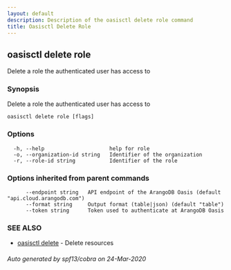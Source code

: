 ```yaml
---
layout: default
description: Description of the oasisctl delete role command
title: Oasisctl Delete Role
---
```

## oasisctl delete role

Delete a role the authenticated user has access to

### Synopsis

Delete a role the authenticated user has access to

```
oasisctl delete role [flags]
```

### Options

```
  -h, --help                     help for role
  -o, --organization-id string   Identifier of the organization
  -r, --role-id string           Identifier of the role
```

### Options inherited from parent commands

```
      --endpoint string   API endpoint of the ArangoDB Oasis (default "api.cloud.arangodb.com")
      --format string     Output format (table|json) (default "table")
      --token string      Token used to authenticate at ArangoDB Oasis
```

### SEE ALSO

* [oasisctl delete](oasisctl_delete.md)	 - Delete resources

###### Auto generated by spf13/cobra on 24-Mar-2020
